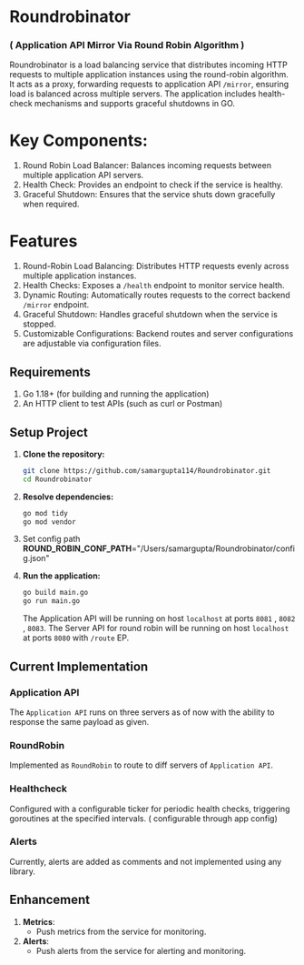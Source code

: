 # Roundrobinator
### ( Application API Mirror Via Round Robin Algorithm ) 

Roundrobinator is a load balancing service that distributes incoming HTTP requests to multiple application instances using the round-robin algorithm. It acts as a proxy, forwarding requests to  application API  `/mirror`, 
ensuring load is balanced across multiple servers. The application includes health-check mechanisms and supports graceful shutdowns in GO.

# Key Components:
1. Round Robin Load Balancer: Balances incoming requests between multiple application API servers.
2. Health Check: Provides an endpoint to check if the service is healthy.
3. Graceful Shutdown: Ensures that the service shuts down gracefully when required.

# Features
1. Round-Robin Load Balancing: Distributes HTTP requests evenly across multiple application instances.
2. Health Checks: Exposes a `/health` endpoint to monitor service health.
3. Dynamic Routing: Automatically routes requests to the correct backend `/mirror` endpoint.
4. Graceful Shutdown: Handles graceful shutdown when the service is stopped.
5. Customizable Configurations: Backend routes and server configurations are adjustable via configuration files.

## Requirements
1. Go 1.18+ (for building and running the application)
2. An HTTP client to test APIs (such as curl or Postman)

## Setup Project

1. **Clone the repository:**
   ```sh
   git clone https://github.com/samargupta114/Roundrobinator.git
   cd Roundrobinator
   ```
2. **Resolve dependencies:**
   ```sh
   go mod tidy
   go mod vendor
   ```

3. Set config path
   **ROUND_ROBIN_CONF_PATH**="/Users/samargupta/Roundrobinator/config.json"

4. **Run the application:**
   ```sh
   go build main.go
   go run main.go
   ```
   The Application API will be running on host `localhost` at ports `8081` , `8082` , `8083`.
   The Server API for round robin will be running on host `localhost` at ports `8080` with `/route` EP.

## Current Implementation

### Application API
The `Application API` runs on three servers as of now with the ability to response the same
payload as given.

### RoundRobin
Implemented as `RoundRobin` to route to diff servers of `Application API`.

### Healthcheck
Configured with a configurable ticker for periodic health checks, triggering goroutines at the specified intervals. ( configurable through app config)

### Alerts
Currently, alerts are added as comments and not implemented using any library.

## Enhancement

1. **Metrics**:
    - Push metrics from the service for monitoring.
2. **Alerts**:
    - Push alerts from the service for alerting and monitoring.
